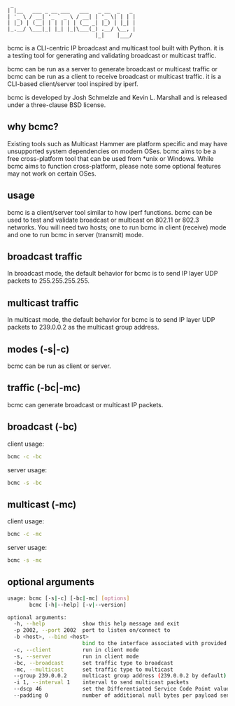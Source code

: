 ```text
 _
| |__   ___ _ __ ___   ___   _ __  _   _
| '_ \ / __| '_ ` _ \ / __| | '_ \| | | |
| |_) | (__| | | | | | (__ _| |_) | |_| |
|_.__/ \___|_| |_| |_|\___(_) .__/ \__, |
                            |_|    |___/
```

bcmc is a CLI-centric IP broadcast and multicast tool built with Python. it is a testing tool for generating and validating broadcast or multicast traffic.

bcmc can be run as a server to generate broadcast or multicast traffic or bcmc can be run as a client to receive broadcast or multicast traffic. it is a CLI-based client/server tool inspired by iperf.

bcmc is developed by Josh Schmelzle and Kevin L. Marshall and is released under a three-clause BSD license.

## why bcmc?

Existing tools such as Multicast Hammer are platform specific and may have unsupported system dependencies on modern OSes. bcmc aims to be a free cross-platform tool that can be used from *unix or Windows. While bcmc aims to function cross-platform, please note some optional features may not work on certain OSes.

## usage

bcmc is a client/server tool similar to how iperf functions. bcmc can be used to test and validate broadcast or multicast on 802.11 or 802.3 networks. You will need two hosts; one to run bcmc in client (receive) mode and one to run bcmc in server (transmit) mode.

## broadcast traffic

In broadcast mode, the default behavior for bcmc is to send IP layer UDP packets to 255.255.255.255.

## multicast traffic

In multicast mode, the default behavior for bcmc is to send IP layer UDP packets to 239.0.0.2 as the multicast group address.

## modes (-s|-c)

bcmc can be run as client or server.

## traffic (-bc|-mc)

bcmc can generate broadcast or multicast IP packets.

## broadcast (-bc)

client usage:

```bash
bcmc -c -bc
```

server usage:

```bash
bcmc -s -bc
```

## multicast (-mc)

client usage:

```bash
bcmc -c -mc
```

server usage:

```bash
bcmc -s -mc
```

## optional arguments

```bash
usage: bcmc [-s|-c] [-bc|-mc] [options]
       bcmc [-h|--help] [-v|--version]

optional arguments:
  -h, --help            show this help message and exit
  -p 2002, --port 2002  port to listen on/connect to
  -b <host>, --bind <host>
                        bind to the interface associated with provided <host> address
  -c, --client          run in client mode
  -s, --server          run in client mode
  -bc, --broadcast      set traffic type to broadcast
  -mc, --multicast      set traffic type to multicast
  --group 239.0.0.2     multicast group address (239.0.0.2 by default)
  -i 1, --interval 1    interval to send multicast packets
  --dscp 46             set the Differentiated Service Code Point value applied to packets sent in server mode
  --padding 0           number of additional null bytes per payload sent in server mode
```
